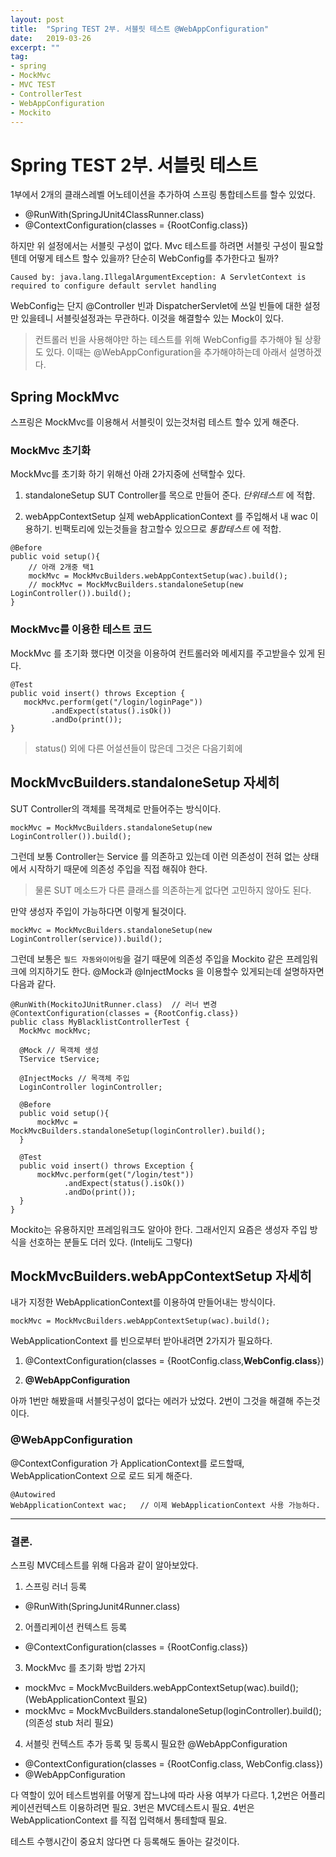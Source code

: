 ```yaml
---
layout: post
title:  "Spring TEST 2부. 서블릿 테스트 @WebAppConfiguration"
date:   2019-03-26
excerpt: ""
tag:
- spring
- MockMvc
- MVC TEST
- ControllerTest
- WebAppConfiguration
- Mockito
---
```


# Spring TEST 2부. 서블릿 테스트
1부에서 2개의 클래스레벨 어노테이션을 추가하여  스프링 통합테스트를 할수 있었다.
- @RunWith(SpringJUnit4ClassRunner.class)  
- @ContextConfiguration(classes = {RootConfig.class})

하지만 위 설정에서는 서블릿 구성이 없다. Mvc 테스트를 하려면 서블릿 구성이 필요할텐데 어떻게 테스트 할수 있을까? 단순히 WebConfig를 추가한다고 될까?
```
Caused by: java.lang.IllegalArgumentException: A ServletContext is required to configure default servlet handling
```
WebConfig는 단지 @Controller 빈과 DispatcherServlet에 쓰일 빈들에 대한 설정만 있을테니 서블릿설정과는 무관하다. 이것을 해결할수 있는 Mock이 있다.
> 컨트롤러 빈을 사용해야만 하는 테스트를 위해 WebConfig를 추가해야 될 상황도 있다. 이때는 @WebAppConfiguration을 추가해야하는데 아래서 설명하겠다.


## Spring MockMvc
스프링은 MockMvc를 이용해서 서블릿이 있는것처럼 테스트 할수 있게 해준다. 

### MockMvc 초기화
MockMvc를 초기화 하기 위해선 아래 2가지중에 선택할수 있다.
1. standaloneSetup
SUT Controller를 목으로 만들어 준다. *단위테스트* 에 적합.

2. webAppContextSetup
실제 webApplicationContext 를 주입해서 내 wac 이용하기.
빈팩토리에 있는것들을 참고할수 있으므로 *통합테스트* 에 적합.

```
@Before  
public void setup(){
	// 아래 2개중 택1  
    mockMvc = MockMvcBuilders.webAppContextSetup(wac).build();  
	// mockMvc = MockMvcBuilders.standaloneSetup(new LoginController()).build();  
}
```

### MockMvc를 이용한 테스트 코드
MockMvc 를 초기화 했다면 이것을 이용하여 컨트롤러와 메세지를 주고받을수 있게 된다.
```
@Test  
public void insert() throws Exception {  
   mockMvc.perform(get("/login/loginPage"))  
         .andExpect(status().isOk())  
         .andDo(print());  
}
```
> status() 외에 다른 어설션들이 많은데 그것은 다음기회에

## MockMvcBuilders.standaloneSetup 자세히
SUT Controller의 객체를 목객체로 만들어주는 방식이다. 
```
mockMvc = MockMvcBuilders.standaloneSetup(new LoginController()).build();  
```
그런데 보통 Controller는 Service 를 의존하고 있는데 이런 의존성이 전혀 없는 상태에서 시작하기 때문에 의존성 주입을 직접 해줘야 한다.
> 물론 SUT 메소드가 다른 클래스를 의존하는게 없다면 고민하지 않아도 된다.

만약 생성자 주입이 가능하다면 이렇게 될것이다.
```
mockMvc = MockMvcBuilders.standaloneSetup(new LoginController(service)).build();  
```

그런데 보통은 `필드 자동와이어링`을 걸기 때문에 의존성 주입을 Mockito 같은 프레임워크에 의지하기도 한다. @Mock과 @InjectMocks 을 이용할수 있게되는데 설명하자면 다음과 같다.
```
@RunWith(MockitoJUnitRunner.class)  // 러너 변경
@ContextConfiguration(classes = {RootConfig.class})  
public class MyBlacklistControllerTest {    
  MockMvc mockMvc;
  
  @Mock // 목객체 생성
  TService tService;  
  
  @InjectMocks // 목객체 주입  
  LoginController loginController;    
  
  @Before  
  public void setup(){  
	  mockMvc = MockMvcBuilders.standaloneSetup(loginController).build();  
  }  
  
  @Test  
  public void insert() throws Exception {  
      mockMvc.perform(get("/login/test"))  
            .andExpect(status().isOk())  
            .andDo(print());  
  }  
}
```
Mockito는 유용하지만 프레임워크도 알아야 한다. 그래서인지 요즘은 생성자 주입 방식을 선호하는 분들도 더러 있다. (Intelij도 그렇다)


## MockMvcBuilders.webAppContextSetup 자세히
내가 지정한 WebApplicationContext를 이용하여 만들어내는 방식이다.
```
mockMvc = MockMvcBuilders.webAppContextSetup(wac).build();
```

WebApplicationContext 를 빈으로부터 받아내려면 2가지가 필요하다.
1. @ContextConfiguration(classes = {RootConfig.class,**WebConfig.class**})

2. **@WebAppConfiguration**

아까 1번만 해봤을때 서블릿구성이 없다는 에러가 났었다. 2번이 그것을 해결해 주는것이다. 


### @WebAppConfiguration
@ContextConfiguration 가 ApplicationContext를 로드할때, WebApplicationContext 으로 로드 되게 해준다.
```
@Autowired  
WebApplicationContext wac;   // 이제 WebApplicationContext 사용 가능하다.
```

---

### 결론.
스프링 MVC테스트를 위해 다음과 같이 알아보았다.
1. 스프링 러너 등록 
- @RunWith(SpringJunit4Runner.class)

2. 어플리케이션 컨텍스트 등록
- @ContextConfiguration(classes = {RootConfig.class})
	
3. MockMvc 를 초기화 방법 2가지
- mockMvc = MockMvcBuilders.webAppContextSetup(wac).build();
(WebApplicationContext 필요)
- mockMvc = MockMvcBuilders.standaloneSetup(loginController).build();
(의존성 stub 처리 필요)

4. 서블릿 컨텍스트 추가 등록 및 등록시 필요한 @WebAppConfiguration 
- @ContextConfiguration(classes = {RootConfig.class, WebConfig.class})
- @WebAppConfiguration


다 역할이 있어 테스트범위를 어떻게 잡느냐에 따라 사용 여부가 다르다.
1,2번은 어플리케이션컨텍스트 이용하려면 필요.
3번은 MVC테스트시 필요.
4번은 WebApplicationContext 를 직접 입력해서 통테할때 필요.

테스트 수행시간이 중요치 않다면 다 등록해도 돌아는 갈것이다.



